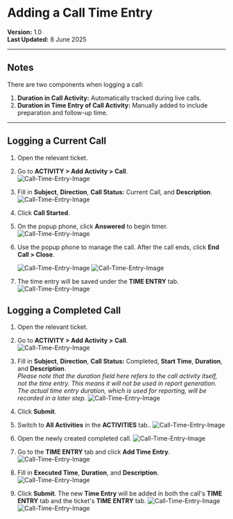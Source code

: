 # Adding a Call Time Entry

**Version:** 1.0  
**Last Updated:** 8 June 2025  

---

## Notes

There are two components when logging a call:

1. **Duration in Call Activity:** Automatically tracked during live calls.  
2. **Duration in Time Entry of Call Activity:** Manually added to include preparation and follow-up time.

---

## Logging a Current Call

1. Open the relevant ticket.  
2. Go to **ACTIVITY > Add Activity > Call**.  
    ![Call-Time-Entry-Image](../../assets/images/call-time-entry/call-time-entry-1.png)

3. Fill in **Subject**, **Direction**, **Call Status:** Current Call, and **Description**. 
    ![Call-Time-Entry-Image](../../assets/images/call-time-entry/call-time-entry-2.png)

4. Click **Call Started**.  

5. On the popup phone, click **Answered** to begin timer.
    ![Call-Time-Entry-Image](../../assets/images/call-time-entry/call-time-entry-3.png)

6. Use the popup phone to manage the call. After the call ends, click **End Call > Close**.

    ![Call-Time-Entry-Image](../../assets/images/call-time-entry/call-time-entry-4.png)
    ![Call-Time-Entry-Image](../../assets/images/call-time-entry/call-time-entry-5.png)

7. The time entry will be saved under the **TIME ENTRY** tab.
   ![Call-Time-Entry-Image](../../assets/images/call-time-entry/call-time-entry-6.png)


## Logging a Completed Call

1. Open the relevant ticket.  
2. Go to **ACTIVITY > Add Activity > Call**.  
   ![Call-Time-Entry-Image](../../assets/images/call-time-entry/logging-completed-call-1.png)

3. Fill in **Subject**, **Direction**, **Call Status:** Completed, **Start Time**, **Duration**, and **Description**.  
    _Please note that the duration field here refers to the call activity itself, not the time entry. This means it will not be used in report generation. The actual time entry duration, which is used for reporting, will be recorded in a later step._
   ![Call-Time-Entry-Image](../../assets/images/call-time-entry/logging-completed-call-2.png)

4. Click **Submit**.  
5. Switch to **All Activities** in the **ACTIVITIES** tab..
   ![Call-Time-Entry-Image](../../assets/images/call-time-entry/logging-completed-call-3.png)

6. Open the newly created completed call.
   ![Call-Time-Entry-Image](../../assets/images/call-time-entry/logging-completed-call-4.png)

7. Go to the **TIME ENTRY** tab and click **Add Time Entry**.  
   ![Call-Time-Entry-Image](../../assets/images/call-time-entry/logging-completed-call-5.png)

8. Fill in **Executed Time**, **Duration**, and **Description**.  
   ![Call-Time-Entry-Image](../../assets/images/call-time-entry/logging-completed-call-6.png)

9. Click **Submit**. The new **Time Entry** will be added in both the call's **TIME ENTRY** tab and the ticket's **TIME ENTRY** tab.
   ![Call-Time-Entry-Image](../../assets/images/call-time-entry/logging-completed-call-7.png)
   ![Call-Time-Entry-Image](../../assets/images/call-time-entry/logging-completed-call-8.png)


